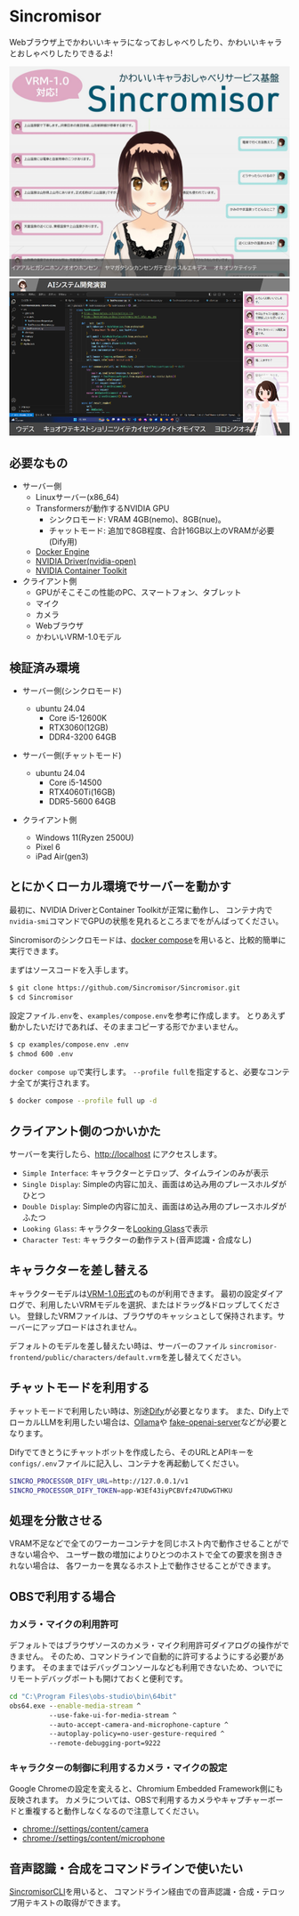 # Sincromisor

Webブラウザ上でかわいいキャラになっておしゃべりしたり、かわいいキャラとおしゃべりしたりできるよ!

![Sincromisor](documents/images/sincromisor.jpg)
![配信画面の例](documents/images/sincromisor-example.png)

## 必要なもの

* サーバー側
  * Linuxサーバー(x86_64)
  * Transformersが動作するNVIDIA GPU
    * シンクロモード: VRAM 4GB(nemo)、8GB(nue)。
    * チャットモード: 追加で8GB程度、合計16GB以上のVRAMが必要(Dify用)
  * [Docker Engine](https://docs.docker.com/engine/install/ubuntu/)
  * [NVIDIA Driver(nvidia-open)](https://www.nvidia.com/en-us/drivers/)
  * [NVIDIA Container Toolkit](https://docs.nvidia.com/datacenter/cloud-native/container-toolkit/latest/install-guide.html)
* クライアント側
  * GPUがそこそこの性能のPC、スマートフォン、タブレット
  * マイク
  * カメラ
  * Webブラウザ
  * かわいいVRM-1.0モデル

## 検証済み環境

* サーバー側(シンクロモード)
  * ubuntu 24.04
    * Core i5-12600K
    * RTX3060(12GB)
    * DDR4-3200 64GB

* サーバー側(チャットモード)
  * ubuntu 24.04
    * Core i5-14500
    * RTX4060Ti(16GB)
    * DDR5-5600 64GB

* クライアント側
  * Windows 11(Ryzen 2500U)
  * Pixel 6
  * iPad Air(gen3)

## とにかくローカル環境でサーバーを動かす

最初に、NVIDIA DriverとContainer Toolkitが正常に動作し、
コンテナ内で`nvidia-smi`コマンドでGPUの状態を見れるところまでをがんばってください。

Sincromisorのシンクロモードは、[docker compose](https://docs.docker.com/compose/)を用いると、比較的簡単に実行できます。

まずはソースコードを入手します。

```sh
$ git clone https://github.com/Sincromisor/Sincromisor.git
$ cd Sincromisor
```

設定ファイル`.env`を、`examples/compose.env`を参考に作成します。
とりあえず動かしたいだけであれば、そのままコピーする形でかまいません。

```sh
$ cp examples/compose.env .env
$ chmod 600 .env
```

`docker compose up`で実行します。
`--profile full`を指定すると、必要なコンテナ全てが実行されます。

```sh
$ docker compose --profile full up -d
```

## クライアント側のつかいかた

サーバーを実行したら、[http://localhost](http://localhost) にアクセスします。

* `Simple Interface`: キャラクターとテロップ、タイムラインのみが表示
* `Single Display`: Simpleの内容に加え、画面はめ込み用のプレースホルダがひとつ
* `Double Display`: Simpleの内容に加え、画面はめ込み用のプレースホルダがふたつ
* `Looking Glass`:  キャラクターを[Looking Glass](https://lookingglassfactory.com/looking-glass-portrait)で表示
* `Character Test`: キャラクターの動作テスト(音声認識・合成なし)

## キャラクターを差し替える

キャラクターモデルは[VRM-1.0形式](https://vrm.dev/vrm1/)のものが利用できます。
最初の設定ダイアログで、利用したいVRMモデルを選択、またはドラッグ&ドロップしてください。
登録したVRMファイルは、ブラウザのキャッシュとして保持されます。サーバーにアップロードはされません。

デフォルトのモデルを差し替えたい時は、サーバーのファイル
`sincromisor-frontend/public/characters/default.vrm`を差し替えてください。

## チャットモードを利用する

チャットモードで利用したい時は、別途[Dify](https://dify.ai/jp)が必要となります。
また、Dify上でローカルLLMを利用したい場合は、[Ollama](https://ollama.com/)や
[fake-openai-server](https://github.com/Sincromisor/fake-openai-server)などが必要となります。

Difyでてきとうにチャットボットを作成したら、そのURLとAPIキーを`configs/.env`ファイルに記入し、コンテナを再起動してください。

```sh
SINCRO_PROCESSOR_DIFY_URL=http://127.0.0.1/v1
SINCRO_PROCESSOR_DIFY_TOKEN=app-W3Ef43iyPCBVfz47UDwGTHKU
```

## 処理を分散させる

VRAM不足などで全てのワーカーコンテナを同じホスト内で動作させることができない場合や、
ユーザー数の増加によりひとつのホストで全ての要求を捌ききれない場合は、
各ワーカーを異なるホスト上で動作させることができます。

## OBSで利用する場合

### カメラ・マイクの利用許可

デフォルトではブラウザソースのカメラ・マイク利用許可ダイアログの操作ができません。
そのため、コマンドラインで自動的に許可するようにする必要があります。
そのままではデバッグコンソールなども利用できないため、ついでにリモートデバッグポートも開けておくと便利です。

```bat
cd "C:\Program Files\obs-studio\bin\64bit"
obs64.exe --enable-media-stream ^
          --use-fake-ui-for-media-stream ^
          --auto-accept-camera-and-microphone-capture ^
          --autoplay-policy=no-user-gesture-required ^
          --remote-debugging-port=9222
```

### キャラクターの制御に利用するカメラ・マイクの設定

Google Chromeの設定を変えると、Chromium Embedded Framework側にも反映されます。
カメラについては、OBSで利用するカメラやキャプチャーボードと重複すると動作しなくなるので注意してください。

* <chrome://settings/content/camera>
* [chrome://settings/content/microphone](chrome://settings/content/camera)

## 音声認識・合成をコマンドラインで使いたい

[SincromisorCLI](https://github.com/Sincromisor/SincromisorCLI)を用いると、
コマンドライン経由での音声認識・合成・テロップ用テキストの取得ができます。

